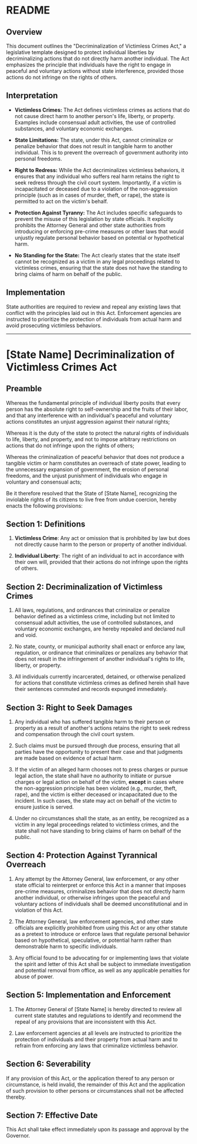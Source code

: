 
# README

## Overview

This document outlines the "Decriminalization of Victimless Crimes Act," a legislative template designed to protect individual liberties by decriminalizing actions that do not directly harm another individual. The Act emphasizes the principle that individuals have the right to engage in peaceful and voluntary actions without state interference, provided those actions do not infringe on the rights of others.

## Interpretation

- **Victimless Crimes:** The Act defines victimless crimes as actions that do not cause direct harm to another person's life, liberty, or property. Examples include consensual adult activities, the use of controlled substances, and voluntary economic exchanges.

- **State Limitations:** The state, under this Act, cannot criminalize or penalize behavior that does not result in tangible harm to another individual. This is to prevent the overreach of government authority into personal freedoms.

- **Right to Redress:** While the Act decriminalizes victimless behaviors, it ensures that any individual who suffers real harm retains the right to seek redress through the civil court system. Importantly, if a victim is incapacitated or deceased due to a violation of the non-aggression principle (such as in cases of murder, theft, or rape), the state is permitted to act on the victim's behalf.

- **Protection Against Tyranny:** The Act includes specific safeguards to prevent the misuse of this legislation by state officials. It explicitly prohibits the Attorney General and other state authorities from introducing or enforcing pre-crime measures or other laws that would unjustly regulate personal behavior based on potential or hypothetical harm.

- **No Standing for the State:** The Act clearly states that the state itself cannot be recognized as a victim in any legal proceedings related to victimless crimes, ensuring that the state does not have the standing to bring claims of harm on behalf of the public.

## Implementation

State authorities are required to review and repeal any existing laws that conflict with the principles laid out in this Act. Enforcement agencies are instructed to prioritize the protection of individuals from actual harm and avoid prosecuting victimless behaviors.

---


# [State Name] Decriminalization of Victimless Crimes Act

## Preamble

Whereas the fundamental principle of individual liberty posits that every person has the absolute right to self-ownership and the fruits of their labor, and that any interference with an individual's peaceful and voluntary actions constitutes an unjust aggression against their natural rights;

Whereas it is the duty of the state to protect the natural rights of individuals to life, liberty, and property, and not to impose arbitrary restrictions on actions that do not infringe upon the rights of others;

Whereas the criminalization of peaceful behavior that does not produce a tangible victim or harm constitutes an overreach of state power, leading to the unnecessary expansion of government, the erosion of personal freedoms, and the unjust punishment of individuals who engage in voluntary and consensual acts;

Be it therefore resolved that the State of [State Name], recognizing the inviolable rights of its citizens to live free from undue coercion, hereby enacts the following provisions:

## Section 1: Definitions

1. **Victimless Crime**: Any act or omission that is prohibited by law but does not directly cause harm to the person or property of another individual.

2. **Individual Liberty**: The right of an individual to act in accordance with their own will, provided that their actions do not infringe upon the rights of others.

## Section 2: Decriminalization of Victimless Crimes

1. All laws, regulations, and ordinances that criminalize or penalize behavior defined as a victimless crime, including but not limited to consensual adult activities, the use of controlled substances, and voluntary economic exchanges, are hereby repealed and declared null and void.

2. No state, county, or municipal authority shall enact or enforce any law, regulation, or ordinance that criminalizes or penalizes any behavior that does not result in the infringement of another individual's rights to life, liberty, or property.

3. All individuals currently incarcerated, detained, or otherwise penalized for actions that constitute victimless crimes as defined herein shall have their sentences commuted and records expunged immediately.

## Section 3: Right to Seek Damages

1. Any individual who has suffered tangible harm to their person or property as a result of another's actions retains the right to seek redress and compensation through the civil court system.

2. Such claims must be pursued through due process, ensuring that all parties have the opportunity to present their case and that judgments are made based on evidence of actual harm.

3. If the victim of an alleged harm chooses not to press charges or pursue legal action, the state shall have no authority to initiate or pursue charges or legal action on behalf of the victim, **except** in cases where the non-aggression principle has been violated (e.g., murder, theft, rape), and the victim is either deceased or incapacitated due to the incident. In such cases, the state may act on behalf of the victim to ensure justice is served.

4. Under no circumstances shall the state, as an entity, be recognized as a victim in any legal proceedings related to victimless crimes, and the state shall not have standing to bring claims of harm on behalf of the public.

## Section 4: Protection Against Tyrannical Overreach

1. Any attempt by the Attorney General, law enforcement, or any other state official to reinterpret or enforce this Act in a manner that imposes pre-crime measures, criminalizes behavior that does not directly harm another individual, or otherwise infringes upon the peaceful and voluntary actions of individuals shall be deemed unconstitutional and in violation of this Act.

2. The Attorney General, law enforcement agencies, and other state officials are explicitly prohibited from using this Act or any other statute as a pretext to introduce or enforce laws that regulate personal behavior based on hypothetical, speculative, or potential harm rather than demonstrable harm to specific individuals.

3. Any official found to be advocating for or implementing laws that violate the spirit and letter of this Act shall be subject to immediate investigation and potential removal from office, as well as any applicable penalties for abuse of power.

## Section 5: Implementation and Enforcement

1. The Attorney General of [State Name] is hereby directed to review all current state statutes and regulations to identify and recommend the repeal of any provisions that are inconsistent with this Act.

2. Law enforcement agencies at all levels are instructed to prioritize the protection of individuals and their property from actual harm and to refrain from enforcing any laws that criminalize victimless behavior.

## Section 6: Severability

If any provision of this Act, or the application thereof to any person or circumstance, is held invalid, the remainder of this Act and the application of such provision to other persons or circumstances shall not be affected thereby.

## Section 7: Effective Date

This Act shall take effect immediately upon its passage and approval by the Governor.

